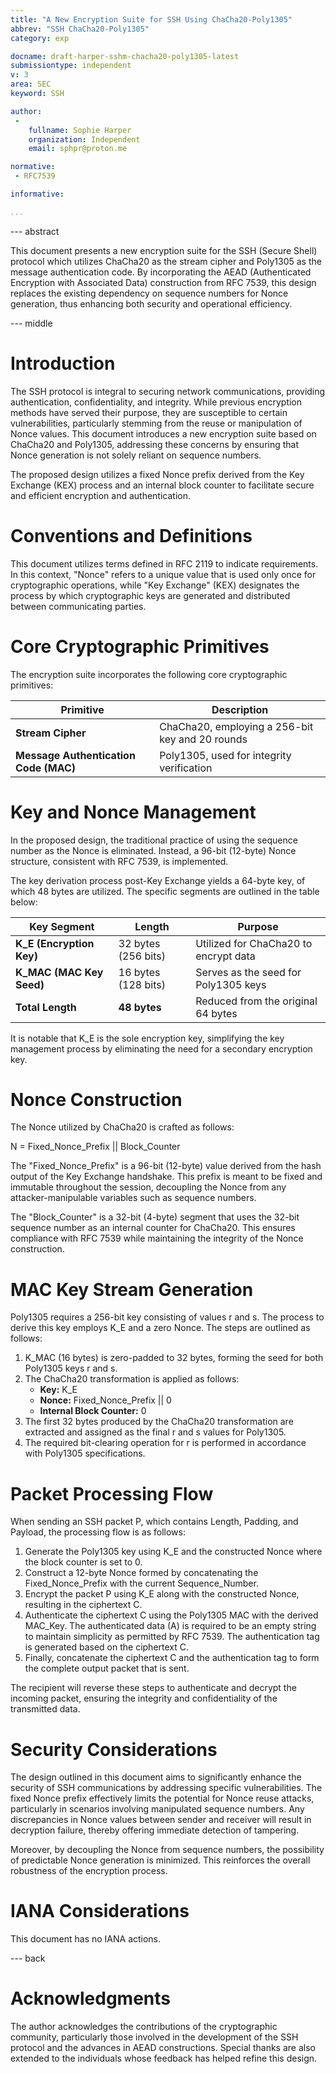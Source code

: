 ```yaml
---
title: "A New Encryption Suite for SSH Using ChaCha20-Poly1305"
abbrev: "SSH ChaCha20-Poly1305"
category: exp

docname: draft-harper-sshm-chacha20-poly1305-latest
submissiontype: independent
v: 3
area: SEC
keyword: SSH

author:
 -
    fullname: Sophie Harper
    organization: Independent
    email: sphpr@proton.me

normative:
 - RFC7539

informative:

...
```


--- abstract

This document presents a new encryption suite for the SSH (Secure Shell) protocol which utilizes ChaCha20 as the stream cipher and Poly1305 as the message authentication code. By incorporating the AEAD (Authenticated Encryption with Associated Data) construction from RFC 7539, this design replaces the existing dependency on sequence numbers for Nonce generation, thus enhancing both security and operational efficiency.

--- middle

# Introduction

The SSH protocol is integral to securing network communications, providing authentication, confidentiality, and integrity. While previous encryption methods have served their purpose, they are susceptible to certain vulnerabilities, particularly stemming from the reuse or manipulation of Nonce values. This document introduces a new encryption suite based on ChaCha20 and Poly1305, addressing these concerns by ensuring that Nonce generation is not solely reliant on sequence numbers.

The proposed design utilizes a fixed Nonce prefix derived from the Key Exchange (KEX) process and an internal block counter to facilitate secure and efficient encryption and authentication.

# Conventions and Definitions

This document utilizes terms defined in RFC 2119 to indicate requirements. In this context, "Nonce" refers to a unique value that is used only once for cryptographic operations, while "Key Exchange" (KEX) designates the process by which cryptographic keys are generated and distributed between communicating parties.

# Core Cryptographic Primitives

The encryption suite incorporates the following core cryptographic primitives:

| Primitive           | Description                                          |
|---------------------|------------------------------------------------------|
| **Stream Cipher**   | ChaCha20, employing a 256-bit key and 20 rounds     |
| **Message Authentication Code (MAC)** | Poly1305, used for integrity verification |

# Key and Nonce Management

In the proposed design, the traditional practice of using the sequence number as the Nonce is eliminated. Instead, a 96-bit (12-byte) Nonce structure, consistent with RFC 7539, is implemented. 

The key derivation process post-Key Exchange yields a 64-byte key, of which 48 bytes are utilized. The specific segments are outlined in the table below:

| Key Segment         | Length        | Purpose                                        |
|---------------------|---------------|------------------------------------------------|
| **K_E (Encryption Key)** | 32 bytes (256 bits) | Utilized for ChaCha20 to encrypt data       |
| **K_MAC (MAC Key Seed)** | 16 bytes (128 bits) | Serves as the seed for Poly1305 keys         |
| **Total Length**    | **48 bytes**  | Reduced from the original 64 bytes            |

It is notable that K_E is the sole encryption key, simplifying the key management process by eliminating the need for a secondary encryption key.

# Nonce Construction

The Nonce utilized by ChaCha20 is crafted as follows:

N = Fixed_Nonce_Prefix || Block_Counter

The "Fixed_Nonce_Prefix" is a 96-bit (12-byte) value derived from the hash output of the Key Exchange handshake. This prefix is meant to be fixed and immutable throughout the session, decoupling the Nonce from any attacker-manipulable variables such as sequence numbers.

The "Block_Counter" is a 32-bit (4-byte) segment that uses the 32-bit sequence number as an internal counter for ChaCha20. This ensures compliance with RFC 7539 while maintaining the integrity of the Nonce construction.

# MAC Key Stream Generation

Poly1305 requires a 256-bit key consisting of values r and s. The process to derive this key employs K_E and a zero Nonce. The steps are outlined as follows:

1. K_MAC (16 bytes) is zero-padded to 32 bytes, forming the seed for both Poly1305 keys r and s.
2. The ChaCha20 transformation is applied as follows:
   - **Key:** K_E
   - **Nonce:** Fixed_Nonce_Prefix || 0
   - **Internal Block Counter:** 0
3. The first 32 bytes produced by the ChaCha20 transformation are extracted and assigned as the final r and s values for Poly1305.
4. The required bit-clearing operation for r is performed in accordance with Poly1305 specifications.

# Packet Processing Flow

When sending an SSH packet P, which contains Length, Padding, and Payload, the processing flow is as follows:

1. Generate the Poly1305 key using K_E and the constructed Nonce where the block counter is set to 0.
2. Construct a 12-byte Nonce formed by concatenating the Fixed_Nonce_Prefix with the current Sequence_Number.
3. Encrypt the packet P using K_E along with the constructed Nonce, resulting in the ciphertext C.
4. Authenticate the ciphertext C using the Poly1305 MAC with the derived MAC_Key. The authenticated data (A) is required to be an empty string to maintain simplicity as permitted by RFC 7539. The authentication tag is generated based on the ciphertext C.
5. Finally, concatenate the ciphertext C and the authentication tag to form the complete output packet that is sent.

The recipient will reverse these steps to authenticate and decrypt the incoming packet, ensuring the integrity and confidentiality of the transmitted data.

# Security Considerations

The design outlined in this document aims to significantly enhance the security of SSH communications by addressing specific vulnerabilities. The fixed Nonce prefix effectively limits the potential for Nonce reuse attacks, particularly in scenarios involving manipulated sequence numbers. Any discrepancies in Nonce values between sender and receiver will result in decryption failure, thereby offering immediate detection of tampering.

Moreover, by decoupling the Nonce from sequence numbers, the possibility of predictable Nonce generation is minimized. This reinforces the overall robustness of the encryption process.

# IANA Considerations

This document has no IANA actions.

--- back

# Acknowledgments

The author acknowledges the contributions of the cryptographic community, particularly those involved in the development of the SSH protocol and the advances in AEAD constructions. Special thanks are also extended to the individuals whose feedback has helped refine this design.

